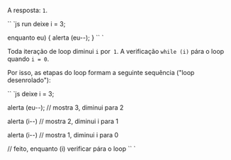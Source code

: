 A resposta: `1`.

`` `js run
deixe i = 3;

enquanto eu) {
alerta (eu--);
}
`` `

Toda iteração de loop diminui `i` por` 1`. A verificação `while (i)` pára o loop quando `i = 0`.

Por isso, as etapas do loop formam a seguinte sequência ("loop desenrolado"):

`` `js
deixe i = 3;

alerta (eu--); // mostra 3, diminui para 2

alerta (i--) // mostra 2, diminui i para 1

alerta (i--) // mostra 1, diminui i para 0

// feito, enquanto (i) verificar pára o loop
`` `

